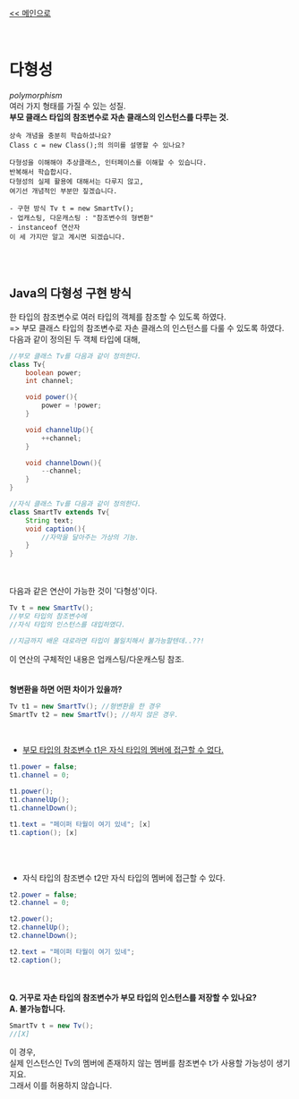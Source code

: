 [<< 메인으로](https://github.com/AtomicLiquors/Java_Wiki_Chb)

&nbsp;  


# 다형성
*polymorphism*  
여러 가지 형태를 가질 수 있는 성질.  
**부모 클래스 타입의 참조변수로 자손 클래스의 인스턴스를 다루는 것.**

```
상속 개념을 충분히 학습하셨나요?  
Class c = new Class();의 의미를 설명할 수 있나요?
```
```
다형성을 이해해야 추상클래스, 인터페이스를 이해할 수 있습니다.  
반복해서 학습합시다.
다형성의 실제 활용에 대해서는 다루지 않고, 
여기선 개념적인 부분만 짚겠습니다.
```
```
- 구현 방식 Tv t = new SmartTv();
- 업캐스팅, 다운캐스팅 : "참조변수의 형변환"
- instanceof 연산자
이 세 가지만 알고 계시면 되겠습니다.
```

&nbsp;  
&nbsp;  

## Java의 다형성 구현 방식
한 타입의 참조변수로 여러 타입의 객체를 참조할 수 있도록 하였다.  
=> 부모 클래스 타입의 참조변수로 자손 클래스의 인스턴스를 다룰 수 있도록 하였다.
&nbsp;  
다음과 같이 정의된 두 객체 타입에 대해,
```java
//부모 클래스 Tv를 다음과 같이 정의한다.
class Tv{
    boolean power;
    int channel;

    void power(){
        power = !power;
    }

    void channelUp(){
        ++channel;
    }

    void channelDown(){
        --channel;
    }
}
```

```java
//자식 클래스 Tv를 다음과 같이 정의한다.
class SmartTv extends Tv{
    String text;
    void caption(){
        //자막을 달아주는 가상의 기능.
    }
}
```
&nbsp;  
&nbsp;  
다음과 같은 연산이 가능한 것이 '다형성'이다.
```java
Tv t = new SmartTv();
//부모 타입의 참조변수에
//자식 타입의 인스턴스를 대입하였다.

//지금까지 배운 대로라면 타입이 불일치해서 불가능할텐데..??!
``` 
이 연산의 구체적인 내용은 업캐스팅/다운캐스팅 참조.
&nbsp;  
&nbsp;  
&nbsp;  
**형변환을 하면 어떤 차이가 있을까?**
```java
Tv t1 = new SmartTv(); //형변환을 한 경우
SmartTv t2 = new SmartTv(); //하지 않은 경우.
```
&nbsp;  
- <u>부모 타입의 참조변수 t1은 자식 타입의 멤버에 접근할 수 없다.</u>
```java
t1.power = false;
t1.channel = 0;

t1.power();
t1.channelUp();
t1.channelDown();

t1.text = "페이퍼 타월이 여기 있네"; [x]
t1.caption(); [x]
```
&nbsp;  
&nbsp;  
- 자식 타입의 참조변수 t2만 자식 타입의 멤버에 접근할 수 있다.
```java
t2.power = false;
t2.channel = 0;

t2.power();
t2.channelUp();
t2.channelDown();

t2.text = "페이퍼 타월이 여기 있네";
t2.caption();
```

&nbsp;  
&nbsp;  
**Q. 거꾸로 자손 타입의 참조변수가 부모 타입의 인스턴스를 저장할 수 있나요?**   
**A. 불가능합니다.**
```java
SmartTv t = new Tv();
//[X]
```
이 경우,  
실제 인스턴스인 Tv의 멤버에 존재하지 않는 멤버를 참조변수 t가 사용할 가능성이 생기지요.  
그래서 이를 허용하지 않습니다.

